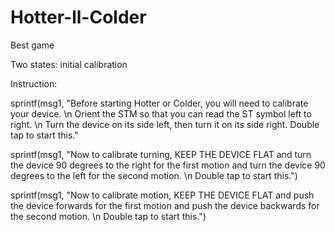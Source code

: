 # Hotter-ll-Colder
Best game

Two states: initial calibration

Instruction:

sprintf(msg1, "Before starting Hotter or Colder, you will need to calibrate your device. \n Orient the STM so that you can read the ST symbol left to right. \n Turn the device on its side left, then turn it on its side right. Double tap to start this."

sprintf(msg1, "Now to calibrate turning, KEEP THE DEVICE FLAT and turn the device 90 degrees to the right for the first motion and turn the device 90 degrees to the left for the second motion. \n Double tap to start this.")

sprintf(msg1, "Now to calibrate motion, KEEP THE DEVICE FLAT and push the device forwards for the first motion and push the device backwards for the second motion. \n Double tap to start this.")
